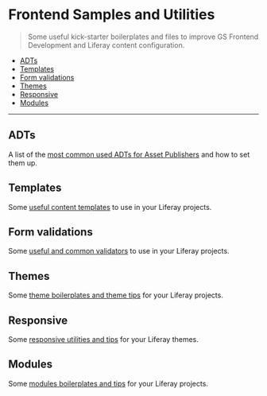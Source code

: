 # Frontend Samples and Utilities

> Some useful kick-starter boilerplates and files to improve GS Frontend Development and Liferay content configuration.

* [ADTs](#adts)
* [Templates](#templates)
* [Form validations](#form-validations)
* [Themes](#themes)
* [Responsive](#responsive)
* [Modules](#modules)

---

## ADTs

A list of the [most common used ADTs for Asset Publishers](adts/) and how to set them up.

## Templates

Some [useful content templates](templates/) to use in your Liferay projects.

## Form validations

Some [useful and common validators](validators/) to use in your Liferay projects.

## Themes

Some [theme boilerplates and theme tips](themes/) for your Liferay projects.

## Responsive

Some [responsive utilities and tips](responsive/) for your Liferay themes.

## Modules

Some [modules boilerplates and tips](modules/) for your Liferay projects.

